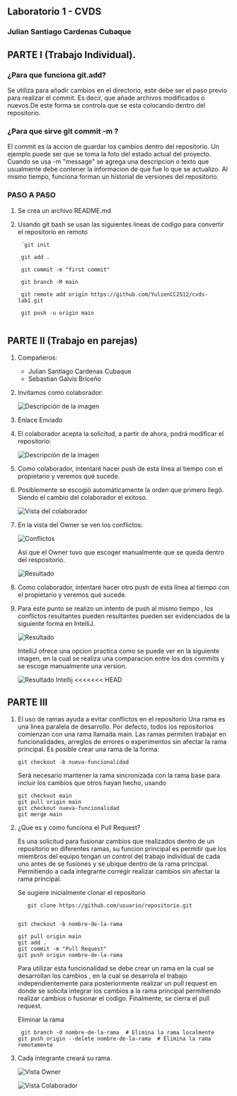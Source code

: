 ## Laboratorio 1 - CVDS 
### Julian Santiago Cardenas Cubaque


## PARTE I (Trabajo Individual).

### ¿Para que funciona git.add?
Se utiliza para añadir cambios en el directorio, este debe ser el paso previo para realizar el commit. Es decir, que añade archivos modificados o nuevos.De este forma se controla que se esta colocando
dentro del repositorio.

### ¿Para que sirve git commit -m ?

El commit es la accion de guardar los cambios dentro del repositorio. Un ejemplo puede ser que se toma la foto del estado actual del proyecto. Cuando se usa -m "message" se agrega una descripcion
o texto que usualmente debe contener la informacion de que fue lo que se actualizo. Al mismo tiempo, funciona forman un historial de versiones del repositorio. 

### PASO A PASO 

1. Se crea un archivo README.md
2. Usando git bash se usan las siguientes lineas de codigo para convertir el repositorio en remoto

        `git init

        git add .

        git commit -m "first commit"

        git branch -M main

        git remote add origin https://github.com/YulienCC2512/cvds-lab1.git

        git push -u origin main
        `



## PARTE II (Trabajo en parejas)

1. Compañeros:
   - Julian Santiago Cardenas Cubaque
   - Sebastian Galvis Briceño

2. Invitamos como colaborador: 

   ![Descripción de la imagen](IMAGES/collaborator.png)

3. Enlace Enviado

4. El colaborador acepta la solicitud, a partir de ahora, podrá modificar el repositorio:

   ![Descripción de la imagen](IMAGES/acceptCollaboration.png)



5. Como colaborador, intentaré hacer push de esta línea al tiempo con el propietario y veremos qué sucede.

6. Posiblemente se escogió automáticamente la orden que primero llegó. Siendo el cambio del colaborador el exitoso.

   ![Vista del colaborador](IMAGES/collaboratorView.png)

7. En la vista del Owner se ven los conflictos: 
 
   ![Conflictos](IMAGES/Conflictos.png)

   Asi que el Owner tuvo que escoger manualmente que se queda dentro del respositorio. 

   ![Resultado](IMAGES/DespuesConflicto.png)

8. Como colaborador, intentaré hacer otro push de esta línea al tiempo con el propietario y veremos qué sucede.

9. Para este punto se realizo un intento de push al mismo tiempo , los conflictos resultantes pueden resultantes pueden ser evidenciados
   de la siguiente forma en IntelliJ.

   ![Resultado](IMAGES/ConflictoIntellij.png)


   IntelliJ ofrece una opcion practica como se puede ver en la siguiente imagen, en la cual se realiza una comparacion entre los dos commits
   y se escoge manualmente una version.

   ![Resultado Intellij](IMAGES/ResultadoIntellij.png)
<<<<<<< HEAD


## PARTE III

1. El uso de ramas ayuda a evitar conflictos en el repositorio Una rama es una línea paralela de desarrollo. Por defecto, todos los 
   repositorios comienzan con una rama llamada main. Las ramas permiten trabajar en funcionalidades, arreglos de errores o experimentos 
   sin afectar la rama principal.
   Es posible crear una rama de la forma:
   ```git
   git checkout -b nueva-funcionalidad
   ```
   Será necesario mantener la rama sincronizada con la rama base para incluir los cambios que otros hayan hecho, usando
   ```git  
   git checkout main
   git pull origin main
   git checkout nueva-funcionalidad
   git merge main
   ```


2. ¿Que es y como funciona el Pull Request?

   Es una solicitud para fusionar cambios que realizados dentro de un repositorio en diferentes ramas, su funcion principal
   es permitir que los miembros del equipo tengan un control del trabajo individual de cada uno antes de se fusiones
   y se ubique dentro de la rama principal. Permitiendo a cada integrante corregir realizar cambios sin afectar la rama
   principal.

   Se sugiere inicialmente clonar el repositorio

   ```git 
      git clone https://github.com/usuario/repositorio.git
   ```

   ```git

   git checkout -b nombre-de-la-rama 
   ```

   ```git 
   git pull origin main  
   git add .
   git commit -m "Pull Request"
   git push origin nombre-de-la-rama

   ```
   

   Para utilizar esta funcionalidad se debe crear un rama en la cual se desarrollan los cambios , en la cual se desarrola 
   el trabajo independientemente para posteriormente realizar un pull request en donde se solicita integrar los cambios a 
   la rama principal permitiendo realizar cambios o fusionar el codigo. Finalmente, se cierra el pull request.

   Eliminar la rama

   ```git
    git branch -d nombre-de-la-rama  # Elimina la rama localmente
   git push origin --delete nombre-de-la-rama  # Elimina la rama remotamente

   ```

3. Cada integrante creará su rama.

   ![Vista Owner](IMAGES/acceptCollaboration.png)

   ![Vista Colaborador](IMAGES/acceptCollaboration.png)
